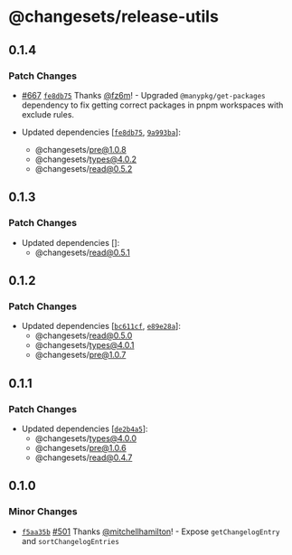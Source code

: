 # @changesets/release-utils

## 0.1.4

### Patch Changes

- [#667](https://github.com/atlassian/changesets/pull/667) [`fe8db75`](https://github.com/atlassian/changesets/commit/fe8db7500f81caea9064f8bec02bcb77e0fd8fce) Thanks [@fz6m](https://github.com/fz6m)! - Upgraded `@manypkg/get-packages` dependency to fix getting correct packages in pnpm workspaces with exclude rules.

- Updated dependencies [[`fe8db75`](https://github.com/atlassian/changesets/commit/fe8db7500f81caea9064f8bec02bcb77e0fd8fce), [`9a993ba`](https://github.com/atlassian/changesets/commit/9a993ba09629c1620d749432520470cec49d3a96)]:
  - @changesets/pre@1.0.8
  - @changesets/types@4.0.2
  - @changesets/read@0.5.2

## 0.1.3

### Patch Changes

- Updated dependencies []:
  - @changesets/read@0.5.1

## 0.1.2

### Patch Changes

- Updated dependencies [[`bc611cf`](https://github.com/atlassian/changesets/commit/bc611cf2104ff8170e9ea8acb10952ea8cc2a784), [`e89e28a`](https://github.com/atlassian/changesets/commit/e89e28a05f5fa43307db73812a6bcd269b62ddee)]:
  - @changesets/read@0.5.0
  - @changesets/types@4.0.1
  - @changesets/pre@1.0.7

## 0.1.1

### Patch Changes

- Updated dependencies [[`de2b4a5`](https://github.com/atlassian/changesets/commit/de2b4a5a7b244a37d94625bcb70ecde9dde5b612)]:
  - @changesets/types@4.0.0
  - @changesets/pre@1.0.6
  - @changesets/read@0.4.7

## 0.1.0

### Minor Changes

- [`f5aa35b`](https://github.com/atlassian/changesets/commit/f5aa35b2818c9a1b448627eb9c2da8ee50a4fbca) [#501](https://github.com/atlassian/changesets/pull/501) Thanks [@mitchellhamilton](https://github.com/mitchellhamilton)! - Expose `getChangelogEntry` and `sortChangelogEntries`
